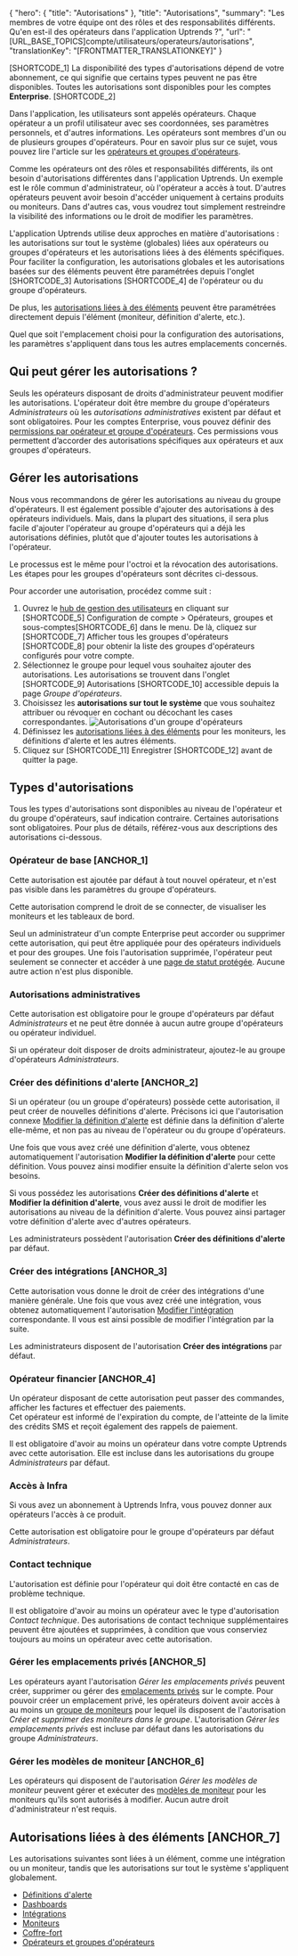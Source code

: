 {
  "hero": {
    "title": "Autorisations"
  },
  "title": "Autorisations",
  "summary": "Les membres de votre équipe ont des rôles et des responsabilités différents. Qu'en est-il des opérateurs dans l'application Uptrends ?",
  "url": "[URL_BASE_TOPICS]compte/utilisateurs/operateurs/autorisations",
  "translationKey": "[FRONTMATTER_TRANSLATIONKEY]"
}

[SHORTCODE_1] La disponibilité des types d'autorisations dépend de votre abonnement, ce qui signifie que certains types peuvent ne pas être disponibles. Toutes les autorisations sont disponibles pour les comptes **Enterprise**. [SHORTCODE_2]


Dans l'application, les utilisateurs sont appelés opérateurs. Chaque opérateur a un profil utilisateur avec ses coordonnées, ses paramètres personnels, et d'autres informations.
Les opérateurs sont membres d'un ou de plusieurs groupes d'opérateurs. Pour en savoir plus sur ce sujet, vous pouvez lire l'article sur les [opérateurs et groupes d'opérateurs]([LINK_URL_1]).

Comme les opérateurs ont des rôles et responsabilités différents, ils ont besoin d'autorisations différentes dans l'application Uptrends. Un exemple est le rôle commun d'administrateur, où l'opérateur a accès à tout. D'autres opérateurs peuvent avoir besoin d'accéder uniquement à certains produits ou moniteurs. Dans d'autres cas, vous voudrez tout simplement restreindre la visibilité des informations ou le droit de modifier les paramètres.

L'application Uptrends utilise deux approches en matière d'autorisations : les autorisations sur tout le système (globales) liées aux opérateurs ou groupes d'opérateurs et les autorisations liées à des éléments spécifiques. Pour faciliter la configuration, les autorisations globales et les autorisations basées sur des éléments peuvent être paramétrées depuis l'onglet [SHORTCODE_3] Autorisations [SHORTCODE_4] de l'opérateur ou du groupe d'opérateurs.

De plus, les [autorisations liées à des éléments]([LINK_URL_2]) peuvent être paramétrées directement depuis l'élément (moniteur, définition d'alerte, etc.).

Quel que soit l'emplacement choisi pour la configuration des autorisations, les paramètres s'appliquent dans tous les autres emplacements concernés.

## Qui peut gérer les autorisations ?
Seuls les opérateurs disposant de droits d'administrateur peuvent modifier les autorisations. L'opérateur doit être membre du groupe d'opérateurs *Administrateurs* où les *autorisations administratives* existent par défaut et sont obligatoires. Pour les comptes Enterprise, vous pouvez définir des [permissions par opérateur et groupe d'opérateurs]([LINK_URL_3]). Ces permissions vous permettent d’accorder des autorisations spécifiques aux opérateurs et aux groupes d'opérateurs.

## Gérer les autorisations

Nous vous recommandons de gérer les autorisations au niveau du groupe d'opérateurs. Il est également possible d'ajouter des autorisations à des opérateurs individuels. Mais, dans la plupart des situations, il sera plus facile d'ajouter l'opérateur au groupe d'opérateurs qui a déjà les autorisations définies, plutôt que d'ajouter toutes les autorisations à l'opérateur.

Le processus est le même pour l'octroi et la révocation des autorisations. Les étapes pour les groupes d'opérateurs sont décrites ci-dessous.

Pour accorder une autorisation, procédez comme suit :

1. Ouvrez le [hub de gestion des utilisateurs]([LINK_URL_4]) en cliquant sur [SHORTCODE_5] Configuration de compte > Opérateurs, groupes et sous-comptes[SHORTCODE_6] dans le menu. De là, cliquez sur [SHORTCODE_7] Afficher tous les groupes d'opérateurs [SHORTCODE_8] pour obtenir la liste des groupes d'opérateurs configurés pour votre compte.
2. Sélectionnez le groupe pour lequel vous souhaitez ajouter des autorisations.
   Les autorisations se trouvent dans l'onglet [SHORTCODE_9] Autorisations [SHORTCODE_10] accessible depuis la page *Groupe d'opérateurs*.
3. Choisissez les **autorisations sur tout le système** que vous souhaitez attribuer ou révoquer en cochant ou décochant les cases correspondantes.
   ![Autorisations d'un groupe d'opérateurs]([LINK_URL_5])
4. Définissez les [autorisations liées à des éléments]([LINK_URL_6]) pour les moniteurs, les définitions d'alerte et les autres éléments.
5. Cliquez sur [SHORTCODE_11] Enregistrer [SHORTCODE_12] avant de quitter la page.

## Types d'autorisations

Tous les types d'autorisations sont disponibles au niveau de l'opérateur et du groupe d'opérateurs, sauf indication contraire. Certaines autorisations sont obligatoires. Pour plus de détails, référez-vous aux descriptions des autorisations ci-dessous.

### Opérateur de base [ANCHOR_1]

Cette autorisation est ajoutée par défaut à tout nouvel opérateur, et n'est pas visible dans les paramètres du groupe d'opérateurs.

Cette autorisation comprend le droit de se connecter, de visualiser les moniteurs et les tableaux de bord.

Seul un administrateur d'un compte Enterprise peut accorder ou supprimer cette autorisation, qui peut être appliquée pour des opérateurs individuels et pour des groupes.
Une fois l'autorisation supprimée, l'opérateur peut seulement se connecter et accéder à une [page de statut protégée]([LINK_URL_7]). Aucune autre action n'est plus disponible.

### Autorisations administratives

Cette autorisation est obligatoire pour le groupe d'opérateurs par défaut *Administrateurs* et ne peut être donnée à aucun autre groupe d'opérateurs ou opérateur individuel.

Si un opérateur doit disposer de droits administrateur, ajoutez-le au groupe d'opérateurs *Administrateurs*.

### Créer des définitions d'alerte [ANCHOR_2]

Si un opérateur (ou un groupe d'opérateurs) possède cette autorisation, il peut créer de nouvelles définitions d'alerte. Précisons ici que l'autorisation connexe [Modifier la définition d'alerte]([LINK_URL_8]) est définie dans la définition d'alerte elle-même, et non pas au niveau de l'opérateur ou du groupe d'opérateurs.

Une fois que vous avez créé une définition d'alerte, vous obtenez automatiquement l'autorisation **Modifier la définition d'alerte** pour cette définition. Vous pouvez ainsi modifier ensuite la définition d'alerte selon vos besoins.

Si vous possédez les autorisations **Créer des définitions d'alerte** et **Modifier la définition d'alerte**, vous avez aussi le droit de modifier les autorisations au niveau de la définition d'alerte. Vous pouvez ainsi partager votre définition d'alerte avec d'autres opérateurs.

Les administrateurs possèdent l'autorisation **Créer des définitions d'alerte** par défaut.

### Créer des intégrations [ANCHOR_3]

Cette autorisation vous donne le droit de créer des intégrations d'une manière générale. Une fois que vous avez créé une intégration, vous obtenez automatiquement l'autorisation [Modifier l'intégration]([LINK_URL_9]) correspondante. Il vous est ainsi possible de modifier l'intégration par la suite.

Les administrateurs disposent de l'autorisation **Créer des intégrations** par défaut.

### Opérateur financier [ANCHOR_4]

Un opérateur disposant de cette autorisation peut passer des commandes, afficher les factures et effectuer des paiements.   
Cet opérateur est informé de l'expiration du compte, de l'atteinte de la limite des crédits SMS et reçoit également des rappels de paiement.

Il est obligatoire d'avoir au moins un opérateur dans votre compte Uptrends avec cette autorisation. Elle est incluse dans les autorisations du groupe *Administrateurs* par défaut.
### Accès à Infra

Si vous avez un abonnement à Uptrends Infra, vous pouvez donner aux opérateurs l'accès à ce produit.

Cette autorisation est obligatoire pour le groupe d'opérateurs par défaut *Administrateurs*.
### Contact technique

L'autorisation est définie pour l'opérateur qui doit être contacté en cas de problème technique.

Il est obligatoire d'avoir au moins un opérateur avec le type d'autorisation *Contact technique*. Des autorisations de contact technique supplémentaires peuvent être ajoutées et supprimées, à condition que vous conserviez toujours au moins un opérateur avec cette autorisation.

### Gérer les emplacements privés [ANCHOR_5]

Les opérateurs ayant l'autorisation *Gérer les emplacements privés* peuvent créer, supprimer ou gérer des [emplacements privés]([LINK_URL_10]) sur le compte. Pour pouvoir créer un emplacement privé, les opérateurs doivent avoir accès à au moins un [groupe de moniteurs]([LINK_URL_11]) pour lequel ils disposent de l'autorisation *Créer et supprimer des moniteurs dans le groupe*.
L'autorisation *Gérer les emplacements privés* est incluse par défaut dans les autorisations du groupe *Administrateurs*.

### Gérer les modèles de moniteur [ANCHOR_6]

Les opérateurs qui disposent de l'autorisation *Gérer les modèles de moniteur* peuvent gérer et exécuter des [modèles de moniteur]([LINK_URL_12]) pour les moniteurs qu'ils sont autorisés à modifier. Aucun autre droit d'administrateur n'est requis.

## Autorisations liées à des éléments [ANCHOR_7]

Les autorisations suivantes sont liées à un élément, comme une intégration ou un moniteur, tandis que les autorisations sur tout le système s'appliquent globalement.

- [Définitions d'alerte]([LINK_URL_13])
- [Dashboards]([LINK_URL_14])
- [Intégrations]([LINK_URL_15])
- [Moniteurs]([LINK_URL_16])
- [Coffre-fort]([LINK_URL_17])
- [Opérateurs et groupes d'opérateurs]([LINK_URL_18])